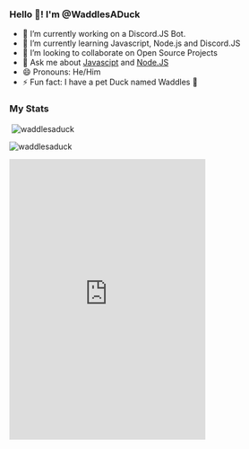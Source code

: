 ### Hello 👋! I'm @WaddlesADuck

- 🔭 I’m currently working on a Discord.JS Bot.
- 🌱 I’m currently learning Javascript, Node.js and Discord.JS
- 👯 I’m looking to collaborate on Open Source Projects
- 💬 Ask me about [Javascipt](https://developer.mozilla.org/en-US/docs/Web/JavaScript) and [Node.JS](https://nodejs.org/)
- 😄 Pronouns: He/Him
- ⚡ Fun fact: I have a pet Duck named Waddles 🦆

### My Stats

<p>&nbsp;<img align="center" src="https://github-readme-stats.vercel.app/api?username=waddlesaduck&theme=onedark&show_icons=true&locale=en" alt="waddlesaduck" /></p>
<p><img align="center" src="https://github-readme-streak-stats.herokuapp.com/?user=waddlesaduck&theme=onedark" alt="waddlesaduck" /></p>

<iframe src="https://discord.com/widget?id=1235579454173085707&theme=dark" width="350" height="500" allowtransparency="true" frameborder="0" sandbox="allow-popups allow-popups-to-escape-sandbox allow-same-origin allow-scripts"></iframe>

